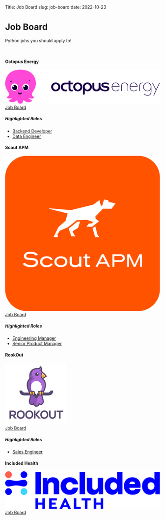 Title: Job Board
slug: job-board
date: 2022-10-23


# Job Board
Python jobs you should apply to!

<div class="container">
<br>
  <h4>Octopus Energy</h4>
    <div class="row mb-4">
      <div class="col-6">
        <a href="https://octopus.energy/">
        <img src="/assets/img/sponsors/octopus-logo.png">
        </a>
        <a href="https://octopus.energy/careers/">Job Board</a>
        <h5>Highlighted Roles</h5>
        <ul>
          <li>
            <a href="https://jobs.lever.co/octoenergy/46e388d7-71a5-41d6-ad34-03b7577f816e">Backend Developer</a>
          </li>
          <li>
            <a href="https://jobs.lever.co/octoenergy/9a5dabd4-f952-4966-bcd0-1a39cc116e50">Data Engineer</a>
          </li>
        </ul>
      </div>
    </div>
  <h4>Scout APM</h4>
    <div class="row mb-4">
      <div class="col-6">
        <a href="https://octopus.energy/">
        <img src="/assets/img/sponsors/scout-apm.png">
        </a>
        <a href="https://scoutapm.com/careers">Job Board</a>
        <h5>Highlighted Roles</h5>
        <ul>
          <li>
            <a href="https://scout-apm.breezy.hr/p/76a8b056047d-engineering-manager">Engineering Manager</a>
          </li>
          <li>
            <a href="https://scout-apm.breezy.hr/p/d0f7d1734ec1-senior-product-manager">Senior Product Manager</a>
          </li>
        </ul>
      </div>
    </div>
  <h4>RookOut</h4>
    <div class="row mb-4">
      <div class="col-6">
        <a href="https://rookout.com/">
        <img src="/assets/img/sponsors/Rookout_logo.png">
        </a>
        <br>
        <a href="https://www.rookout.com/company/careers">Job Board</a>
        <h5>Highlighted Roles</h5>
        <ul>
          <li>
            <a href="https://www.rookout.com/company/careers?careerid=1D.B20">Sales Engineer</a>
          </li>
        </ul>
      </div>
    </div>

  <h4>Included Health</h4>
    <div class="row mb-4">
      <div class="col-6">
        <a href="https://includedhealth.com.com/">
        <img src="/assets/img/sponsors/includedhealth.png">
        </a>
        <br>
        <a href="https://jobs.lever.co/includedhealth/?department=Engineering">Job Board</a>
        <br>
      </div>
    </div>
</div>


